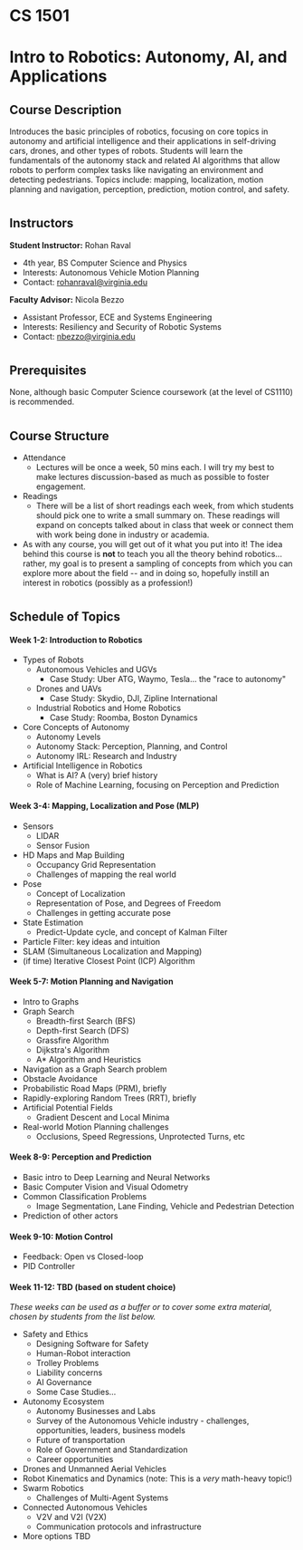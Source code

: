 # **CS 1501**
# **Intro to Robotics: Autonomy, AI, and Applications**

## **Course Description**
Introduces the basic principles of robotics, focusing on core topics in autonomy and artificial intelligence and their applications in self-driving cars, drones, and other types of robots. Students will learn the fundamentals of the autonomy stack and related AI algorithms that allow robots to perform complex tasks like navigating an environment and detecting pedestrians. Topics include: mapping, localization, motion planning and navigation, perception, prediction, motion control, and safety.

#
## **Instructors**
**Student Instructor:** Rohan Raval
* 4th year, BS Computer Science and Physics
* Interests: Autonomous Vehicle Motion Planning
* Contact: rohanraval@virginia.edu

**Faculty Advisor:** Nicola Bezzo
* Assistant Professor, ECE and Systems Engineering
* Interests: Resiliency and Security of Robotic Systems
* Contact: nbezzo@virginia.edu

#
## **Prerequisites** ##
None, although basic Computer Science coursework (at the level of CS1110) is recommended.

#
## **Course Structure** ##

- Attendance
    - Lectures will be once a week, 50 mins each. I will try my best to make lectures discussion-based as much as possible to foster engagement.
- Readings
    - There will be a list of short readings each week, from which students should pick one to write a small summary on. These readings will expand on concepts talked about in class that week or connect them with work being done in industry or academia.
- As with any course, you will get out of it what you put into it! The idea behind this course is __not__ to teach you all the theory behind robotics... rather, my goal is to present a sampling of concepts from which you can explore more about the field -- and in doing so, hopefully instill an interest in robotics (possibly as a profession!)

#
## **Schedule of Topics**

#### Week 1-2: Introduction to Robotics
- Types of Robots
    - Autonomous Vehicles and UGVs
        - Case Study: Uber ATG, Waymo, Tesla... the "race to autonomy"
    - Drones and UAVs
        - Case Study: Skydio, DJI, Zipline International
    - Industrial Robotics and Home Robotics
        - Case Study: Roomba, Boston Dynamics
- Core Concepts of Autonomy
    - Autonomy Levels
    - Autonomy Stack: Perception, Planning, and Control
    - Autonomy IRL: Research and Industry
- Artificial Intelligence in Robotics
    - What is AI? A (very) brief history
    - Role of Machine Learning, focusing on Perception and Prediction

#### Week 3-4: Mapping, Localization and Pose (MLP)
- Sensors
    - LIDAR
    - Sensor Fusion
- HD Maps and Map Building
    - Occupancy Grid Representation
    - Challenges of mapping the real world
- Pose
    - Concept of Localization
    - Representation of Pose, and Degrees of Freedom
    - Challenges in getting accurate pose
- State Estimation
    - Predict-Update cycle, and concept of Kalman Filter
- Particle Filter: key ideas and intuition
- SLAM (Simultaneous Localization and Mapping)
- (if time) Iterative Closest Point (ICP) Algorithm

#### Week 5-7: Motion Planning and Navigation
- Intro to Graphs
- Graph Search
    - Breadth-first Search (BFS)
    - Depth-first Search (DFS)
    - Grassfire Algorithm
    - Dijkstra's Algorithm
    - A* Algorithm and Heuristics
- Navigation as a Graph Search problem
- Obstacle Avoidance
- Probabilistic Road Maps (PRM), briefly
- Rapidly-exploring Random Trees (RRT), briefly
- Artificial Potential Fields
    - Gradient Descent and Local Minima
- Real-world Motion Planning challenges
    - Occlusions, Speed Regressions, Unprotected Turns, etc

#### Week 8-9: Perception and Prediction
- Basic intro to Deep Learning and Neural Networks
- Basic Computer Vision and Visual Odometry
- Common Classification Problems
    - Image Segmentation, Lane Finding, Vehicle and Pedestrian Detection
- Prediction of other actors

#### Week 9-10: Motion Control
- Feedback: Open vs Closed-loop
- PID Controller

#### Week 11-12: TBD (based on student choice)
_These weeks can be used as a buffer or to cover some extra material, chosen by students from the list below._
- Safety and Ethics
    - Designing Software for Safety
    - Human-Robot interaction
    - Trolley Problems
    - Liability concerns
    - AI Governance
    - Some Case Studies...
- Autonomy Ecosystem
    - Autonomy Businesses and Labs
    - Survey of the Autonomous Vehicle industry - challenges, opportunities, leaders, business models
    - Future of transportation
    - Role of Government and Standardization
    - Career opportunities
- Drones and Unmanned Aerial Vehicles
- Robot Kinematics and Dynamics (note: This is a _very_ math-heavy topic!)
- Swarm Robotics
    - Challenges of Multi-Agent Systems
- Connected Autonomous Vehicles
    - V2V and V2I (V2X)
    - Communication protocols and infrastructure
- More options TBD